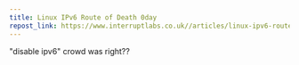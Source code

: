 ```yaml
---
title: Linux IPv6 Route of Death 0day
repost_link: https://www.interruptlabs.co.uk//articles/linux-ipv6-route-of-death
---
```


"disable ipv6" crowd was right??
